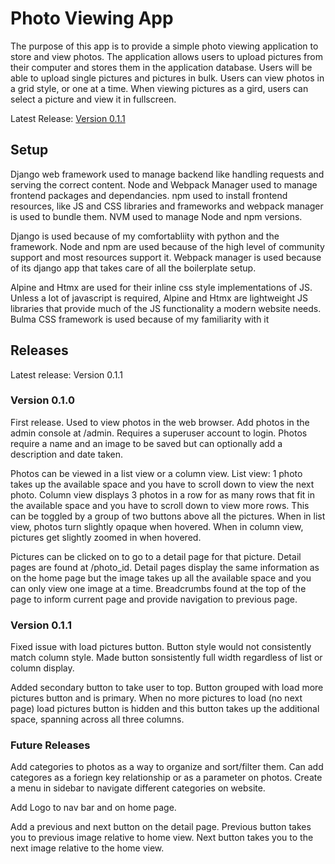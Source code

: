 # Photo Viewing App

The purpose of this app is to provide a simple photo viewing application to store and view photos. The application allows users to upload pictures from their computer and stores them in the application database. Users will be able to upload single pictures and pictures in bulk. Users can view photos in a grid style, or one at a time. When viewing pictures as a gird, users can select a picture and view it in fullscreen.

Latest Release: [Version 0.1.1](#version-011)

## Setup

Django web framework used to manage backend like handling requests and serving the correct content. Node and Webpack Manager used to manage frontend packages and dependancies. npm used to install frontend resources, like JS and CSS libraries and frameworks and webpack manager is used to bundle them. NVM used to manage Node and npm versions.

Django is used because of my comfortabliity with python and the framework. Node and npm are used because of the high level of community support and most resources support it. Webpack manager is used because of its django app that takes care of all the boilerplate setup.

Alpine and Htmx are used for their inline css style implementations of JS. Unless a lot of javascript is required, Alpine and Htmx are lightweight JS libraries that provide much of the JS functionality a modern website needs. Bulma CSS framework is used because of my familiarity with it

## Releases

Latest release: Version 0.1.1

### Version 0.1.0

First release. Used to view photos in the web browser. Add photos in the admin console at /admin. Requires a superuser account to login. Photos require a name and an image to be saved but can optionally add a description and date taken.

Photos can be viewed in a list view or a column view. List view: 1 photo takes up the available space and you have to scroll down to view the next photo. Column view displays 3 photos in a row for as many rows that fit in the available space and you have to scroll down to view more rows. This can be toggled by a group of two buttons above all the pictures. When in list view, photos turn slightly opaque when hovered. When in column view, pictures get slightly zoomed in when hovered.

Pictures can be clicked on to go to a detail page for that picture. Detail pages are found at /photo_id. Detail pages display the same information as on the home page but the image takes up all the available space and you can only view one image at a time. Breadcrumbs found at the top of the page to inform current page and provide navigation to previous page.

### Version 0.1.1

Fixed issue with load pictures button. Button style would not consistently match column style. Made button sonsistently full width regardless of list or column display.

Added secondary button to take user to top. Button grouped with load more pictures button and is primary. When no more pictures to load (no next page) load pictures button is hidden and this button takes up the additional space, spanning across all three columns.

### Future Releases

Add categories to photos as a way to organize and sort/filter them. Can add categores as a foriegn key relationship or as a parameter on photos. Create a menu in sidebar to navigate different categories on website.

Add Logo to nav bar and on home page.

Add a previous and next button on the detail page. Previous button takes you to previous image relative to home view. Next button takes you to the next image relative to the home view.
